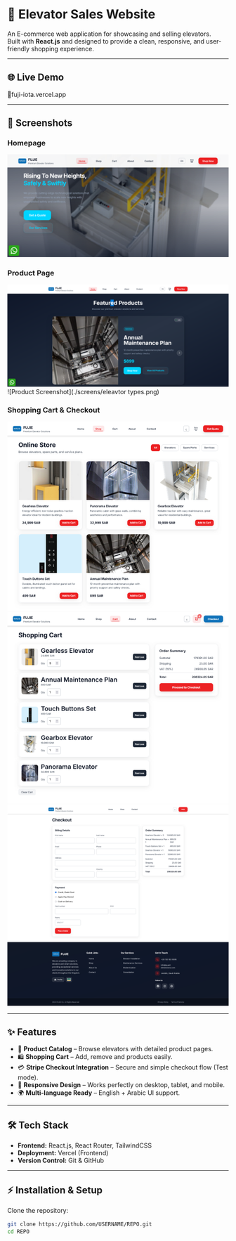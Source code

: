 # 🚀 Elevator Sales Website

An E-commerce web application for showcasing and selling elevators.  
Built with **React.js** and designed to provide a clean, responsive, and user-friendly shopping experience.  

---

## 🌐 Live Demo
🔗fuji-iota.vercel.app


---

## 📸 Screenshots

### Homepage
![Homepage Screenshot](./screens/home.png)

### Product Page
![Product Screenshot](./screens/product.png)
![Product Screenshot](./screens/eleavtor types.png)

### Shopping Cart & Checkout
![Cart Screenshot](./screens/shoping.png)
![Cart Screenshot](./screens/cart.png)
![Cart Screenshot](./screens/cjheckout.png)

---

## ✨ Features
- 🛒 **Product Catalog** – Browse elevators with detailed product pages.  
- 🛍️ **Shopping Cart** – Add, remove and products easily.  
- 💳 **Stripe Checkout Integration** – Secure and simple checkout flow (Test mode).  
- 📱 **Responsive Design** – Works perfectly on desktop, tablet, and mobile.  
- 🌍 **Multi-language Ready** – English + Arabic UI support.  

---

## 🛠️ Tech Stack
- **Frontend:** React.js, React Router, TailwindCSS  
- **Deployment:** Vercel (Frontend)
- **Version Control:** Git & GitHub  

---

## ⚡ Installation & Setup

Clone the repository:
```bash
git clone https://github.com/USERNAME/REPO.git
cd REPO
